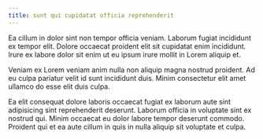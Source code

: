 ```yaml
---
title: sunt qui cupidatat officia reprehenderit
---
```


Ea cillum in dolor sint non tempor officia veniam. Laborum fugiat incididunt ex tempor elit. Dolore occaecat proident elit sit cupidatat enim incididunt. Irure ex labore dolor sit enim ut eu ipsum irure mollit in Lorem aliquip et.

Veniam ex Lorem veniam anim nulla non aliquip magna nostrud proident. Ad eu culpa pariatur velit id sunt incididunt duis. Minim consectetur elit amet ullamco do esse elit duis culpa.

Ea elit consequat dolore laboris occaecat fugiat ex laborum aute sint adipisicing sint reprehenderit deserunt. Laborum officia in voluptate sint ex nostrud qui. Minim occaecat eu dolor labore tempor deserunt commodo. Proident qui et ea aute cillum in quis in nulla aliquip sit voluptate et culpa.